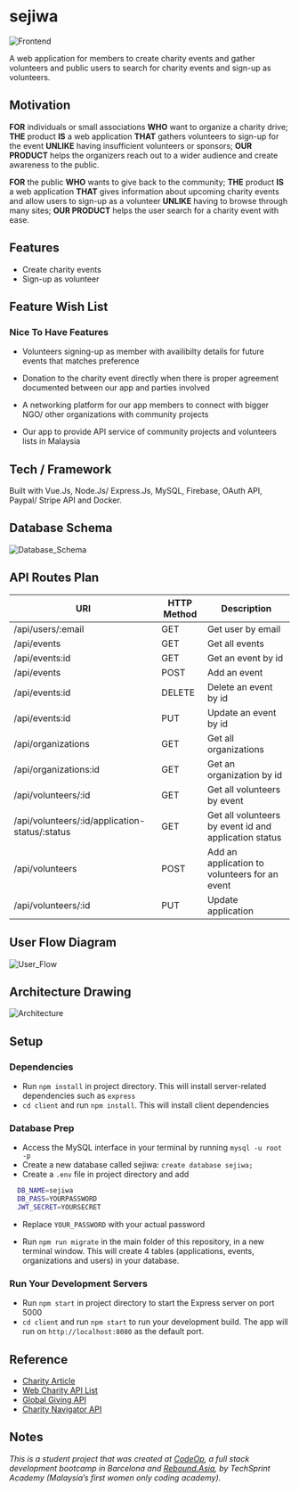 # sejiwa

![Frontend](support/home-page.png)

A web application for members to create charity events and gather volunteers and public users to search for charity events and sign-up as volunteers.

## Motivation

**FOR** individuals or small associations **WHO** want to organize a charity drive; **THE** product **IS** a web application **THAT** gathers volunteers to sign-up for the event **UNLIKE** having insufficient volunteers or sponsors; **OUR PRODUCT** helps the organizers reach out to a wider audience and create awareness to the public.

**FOR** the public **WHO** wants to give back to the community; **THE** product **IS** a web application **THAT** gives information about upcoming charity events and allow users to sign-up as a volunteer **UNLIKE** having to browse through many sites; **OUR PRODUCT** helps the user search for a charity event with ease.

## Features

- Create charity events
- Sign-up as volunteer

## Feature Wish List

### Nice To Have Features

- Volunteers signing-up as member with availibilty details for future events that matches preference

- Donation to the charity event directly when there is proper agreement documented between our app and parties involved

- A networking platform for our app members to connect with bigger NGO/ other organizations with community projects

- Our app to provide API service of community projects and volunteers lists in Malaysia

## Tech / Framework

Built with Vue.Js, Node.Js/ Express.Js, MySQL, Firebase, OAuth API, Paypal/ Stripe API and Docker.

## Database Schema

![Database_Schema](support/database-schema.png)

## API Routes Plan

URI | HTTP Method | Description
--- | ----------- | -----------
/api/users/:email | GET | Get user by email
/api/events | GET | Get all events
/api/events:id | GET | Get an event by id
/api/events | POST | Add an event
/api/events:id | DELETE | Delete an event by id
/api/events:id | PUT | Update an event by id
/api/organizations | GET | Get all organizations
/api/organizations:id | GET | Get an organization by id
/api/volunteers/:id | GET | Get all volunteers by event
/api/volunteers/:id/application-status/:status | GET | Get all volunteers by event id and application status
/api/volunteers | POST | Add an application to volunteers for an event
/api/volunteers/:id | PUT | Update application

## User Flow Diagram

![User_Flow](support/user-flow.png)

## Architecture Drawing

![Architecture](support/architecture.png)

## Setup

### Dependencies

- Run `npm install` in project directory. This will install server-related dependencies such as `express`
- `cd client` and run `npm install`. This will install client dependencies

### Database Prep

- Access the MySQL interface in your terminal by running `mysql -u root -p`
- Create a new database called sejiwa: `create database sejiwa;`
- Create a `.env` file in project directory and add

```bash
  DB_NAME=sejiwa
  DB_PASS=YOURPASSWORD
  JWT_SECRET=YOURSECRET
```

- Replace `YOUR_PASSWORD` with your actual password

- Run `npm run migrate` in the main folder of this repository, in a new terminal window. This will create 4 tables (applications, events, organizations and users) in your database.

### Run Your Development Servers

- Run `npm start` in project directory to start the Express server on port 5000
- `cd client` and run `npm start` to run your development build. The app will run on `http://localhost:8080` as the default port.

## Reference

- [Charity Article](https://vulcanpost.com/693014/covid-19-charity-donation-malaysia-food-medical-supplies/)
- [Web Charity API List](https://www.programmableweb.com/category/charity/api)
- [Global Giving API](https://www.globalgiving.org/companies/web-services/)
- [Charity Navigator API](https://www.charitynavigator.org/index.cfm?bay=content.view&cpid=1397)

## Notes

_This is a student project that was created at [CodeOp](http://CodeOp.tech), a full stack development bootcamp in Barcelona and [Rebound.Asia](https://www.rebound.asia/breakthrough), by TechSprint Academy (Malaysia’s first women only coding academy)._
